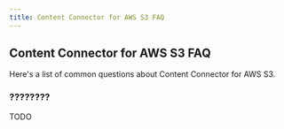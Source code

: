 ```yaml
---
title: Content Connector for AWS S3 FAQ
---
```


##  Content Connector for AWS S3 FAQ 

Here's a list of common questions about Content Connector for AWS S3.

### ????????

TODO
